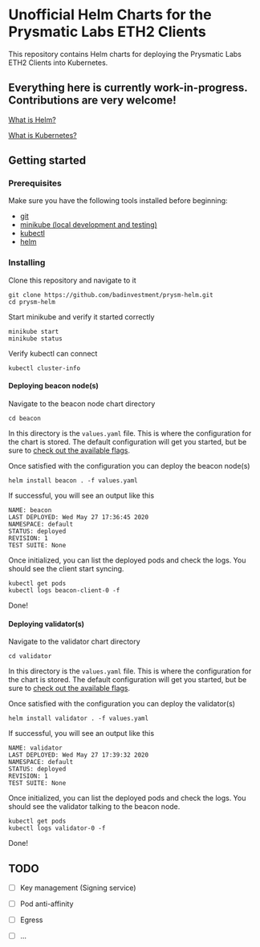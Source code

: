 # Unofficial Helm Charts for the Prysmatic Labs ETH2 Clients
This repository contains Helm charts for deploying the Prysmatic Labs ETH2 Clients into Kubernetes.

## **Everything here is currently work-in-progress. Contributions are very welcome!**

[What is Helm?](https://helm.sh/)

[What is Kubernetes?](https://kubernetes.io/docs/concepts/overview/what-is-kubernetes/)

## Getting started

### Prerequisites

Make sure you have the following tools installed before beginning:

- [git](https://git-scm.com/book/en/v2/Getting-Started-Installing-Git)
- [minikube (local development and testing)](https://kubernetes.io/docs/tasks/tools/install-minikube/)
- [kubectl](https://kubernetes.io/docs/tasks/tools/install-kubectl/#install-kubectl-on-linux)
- [helm](https://helm.sh/docs/intro/quickstart/)

### Installing

Clone this repository and navigate to it

```
git clone https://github.com/badinvestment/prysm-helm.git
cd prysm-helm
```

Start minikube and verify it started correctly

```
minikube start
minikube status
```


Verify kubectl can connect

```
kubectl cluster-info
```

#### Deploying beacon node(s)

Navigate to the beacon node chart directory

```
cd beacon
```

In this directory is the `values.yaml` file. This is where the configuration for the chart is stored. The default configuration will get you started, but be sure to [check out the available flags](https://docs.prylabs.network/docs/prysm-usage/parameters/).

Once satisfied with the configuration you can deploy the beacon node(s)
```
helm install beacon . -f values.yaml
```
If successful, you will see an output like this
```
NAME: beacon
LAST DEPLOYED: Wed May 27 17:36:45 2020
NAMESPACE: default
STATUS: deployed
REVISION: 1
TEST SUITE: None
```
Once initialized, you can list the deployed pods and check the logs. You should see the client start syncing.
```
kubectl get pods
kubectl logs beacon-client-0 -f
```

Done!

#### Deploying validator(s)

Navigate to the validator chart directory

```
cd validator
```

In this directory is the `values.yaml` file. This is where the configuration for the chart is stored. The default configuration will get you started, but be sure to [check out the available flags](https://docs.prylabs.network/docs/prysm-usage/parameters/).

Once satisfied with the configuration you can deploy the validator(s)
```
helm install validator . -f values.yaml
```
If successful, you will see an output like this
```
NAME: validator
LAST DEPLOYED: Wed May 27 17:39:32 2020
NAMESPACE: default
STATUS: deployed
REVISION: 1
TEST SUITE: None
```
Once initialized, you can list the deployed pods and check the logs. You should see the validator talking to the beacon node.
```
kubectl get pods
kubectl logs validator-0 -f
```

Done!

## TODO
- [ ] Key management (Signing service)
- [ ] Pod anti-affinity
- [ ] Egress
- [ ] ...

